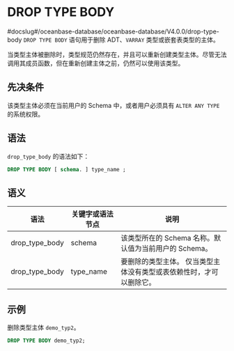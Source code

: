 DROP TYPE BODY 
===================================
#docslug#/oceanbase-database/oceanbase-database/V4.0.0/drop-type-body
`DROP TYPE BODY` 语句用于删除 ADT、`VARRAY` 类型或嵌套表类型的主体。

当类型主体被删除时，类型规范仍然存在，并且可以重新创建类型主体。尽管无法调用其成员函数，但在重新创建主体之前，仍然可以使用该类型。

先决条件 
-------------------------

该类型主体必须在当前用户的 Schema 中，或者用户必须具有 `ALTER ANY TYPE` 的系统权限。

语法 
-----------------------

`drop_type_body` 的语法如下：

```sql
DROP TYPE BODY [ schema. ] type_name ;
```



语义 
-----------------------



|       语法       | 关键字或语法节点  |                         说明                         |
|----------------|-----------|----------------------------------------------------|
| drop_type_body | schema    | 该类型所在的 Schema 名称。默认值为当前用户的 Schema。                 |
| drop_type_body | type_name | 要删除的类型主体。 仅当类型主体没有类型或表依赖性时，才可以删除它。 |



示例 
-----------------------

删除类型主体 `demo_typ2`。

```sql
DROP TYPE BODY demo_typ2;
```



